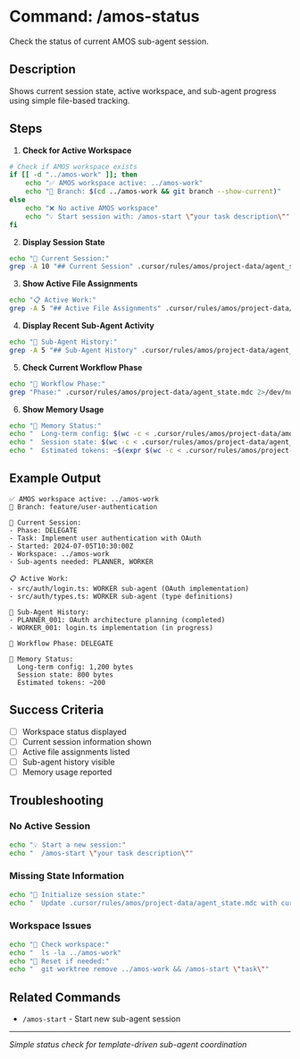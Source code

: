 # Command: /amos-status

Check the status of current AMOS sub-agent session.

## Description
Shows current session state, active workspace, and sub-agent progress using simple file-based tracking.

## Steps

1. **Check for Active Workspace**
```bash
# Check if AMOS workspace exists
if [[ -d "../amos-work" ]]; then
    echo "✅ AMOS workspace active: ../amos-work"
    echo "📂 Branch: $(cd ../amos-work && git branch --show-current)"
else
    echo "❌ No active AMOS workspace"
    echo "💡 Start session with: /amos-start \"your task description\""
fi
```

2. **Display Session State**
```bash
echo "🔄 Current Session:"
grep -A 10 "## Current Session" .cursor/rules/amos/project-data/agent_state.mdc 2>/dev/null || echo "No session state found"
```

3. **Show Active File Assignments**
```bash
echo "📋 Active Work:"
grep -A 5 "## Active File Assignments" .cursor/rules/amos/project-data/agent_state.mdc 2>/dev/null || echo "No active file assignments"
```

4. **Display Recent Sub-Agent Activity**
```bash
echo "🤖 Sub-Agent History:"
grep -A 5 "## Sub-Agent History" .cursor/rules/amos/project-data/agent_state.mdc 2>/dev/null || echo "No sub-agent activity logged"
```

5. **Check Current Workflow Phase**
```bash
echo "📍 Workflow Phase:"
grep "Phase:" .cursor/rules/amos/project-data/agent_state.mdc 2>/dev/null || echo "Phase not set"
```

6. **Show Memory Usage**
```bash
echo "🧠 Memory Status:"
echo "  Long-term config: $(wc -c < .cursor/rules/amos/project-data/amos_config.mdc 2>/dev/null || echo 0) bytes"
echo "  Session state: $(wc -c < .cursor/rules/amos/project-data/agent_state.mdc 2>/dev/null || echo 0) bytes"
echo "  Estimated tokens: ~$(expr $(wc -c < .cursor/rules/amos/project-data/agent_state.mdc 2>/dev/null || echo 0) / 4)"
```

## Example Output

```
✅ AMOS workspace active: ../amos-work
📂 Branch: feature/user-authentication

🔄 Current Session:
- Phase: DELEGATE
- Task: Implement user authentication with OAuth
- Started: 2024-07-05T10:30:00Z
- Workspace: ../amos-work
- Sub-agents needed: PLANNER, WORKER

📋 Active Work:
- src/auth/login.ts: WORKER sub-agent (OAuth implementation)
- src/auth/types.ts: WORKER sub-agent (type definitions)

🤖 Sub-Agent History:
- PLANNER_001: OAuth architecture planning (completed)
- WORKER_001: login.ts implementation (in progress)

📍 Workflow Phase: DELEGATE

🧠 Memory Status:
  Long-term config: 1,200 bytes
  Session state: 800 bytes
  Estimated tokens: ~200
```

## Success Criteria
- [ ] Workspace status displayed
- [ ] Current session information shown
- [ ] Active file assignments listed
- [ ] Sub-agent history visible
- [ ] Memory usage reported

## Troubleshooting

### No Active Session
```bash
echo "💡 Start a new session:"
echo "  /amos-start \"your task description\""
```

### Missing State Information
```bash
echo "🔧 Initialize session state:"
echo "  Update .cursor/rules/amos/project-data/agent_state.mdc with current session info"
```

### Workspace Issues
```bash
echo "📂 Check workspace:"
echo "  ls -la ../amos-work"
echo "🔄 Reset if needed:"
echo "  git worktree remove ../amos-work && /amos-start \"task\""
```

## Related Commands
- `/amos-start` - Start new sub-agent session

---
*Simple status check for template-driven sub-agent coordination*